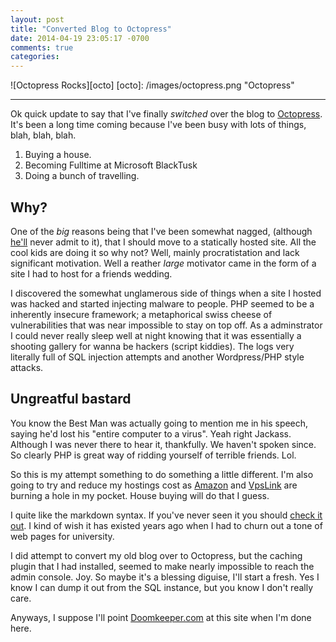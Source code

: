 ```yaml
---
layout: post
title: "Converted Blog to Octopress"
date: 2014-04-19 23:05:17 -0700
comments: true
categories: 
---
```

![Octopress Rocks][octo]
[octo]: /images/octopress.png "Octopress"  

---

Ok quick update to say that I've finally _switched_ over the blog to [Octopress](http://octopress.org). It's been a long time coming because I've been busy with lots of things, blah, blah, blah.

1. Buying a house.
2. Becoming Fulltime at Microsoft BlackTusk
3. Doing a bunch of travelling.

Why?
---

One of the _big_ reasons being that I've been somewhat nagged, (although [he'll](http://buffered.io) never admit to it), that I should move to a statically hosted site. All the cool kids are doing it so why not? Well, mainly procratistation and lack significant motivation. Well a reather _large_ motivator came in the form of a site I had to host for a friends wedding.

I discovered the somewhat unglamerous side of things when a site I hosted was hacked and started injecting malware to people. PHP seemed to be a inherently insecure framework; a metaphorical swiss cheese of vulnerabilities that was near impossible to stay on top off. As a adminstrator I could never really sleep well at night knowing that it was essentially a shooting gallery for wanna be hackers (script kiddies). The logs very literally full of SQL injection attempts and another Wordpress/PHP style attacks.

Ungreatful bastard
---

You know the Best Man was actually going to mention me in his speech, saying he'd lost his "entire computer to a virus". Yeah right Jackass. Although I was never there to hear it, thankfully. We haven't spoken since. So clearly PHP is great way of ridding yourself of terrible friends. Lol.

So this is my attempt something to do something a little different. I'm also going to try and reduce my hostings cost as [Amazon](http://aws.amazon.com/) and [VpsLink](http://vpslink.com/) are burning a hole in my pocket. House buying will do that I guess. 

I quite like the markdown syntax. If you've never seen it you should [check it out](https://github.com/adam-p/markdown-here/wiki/Markdown-Cheatsheet). I kind of wish it has existed years ago when I had to churn out a tone of web pages for university.

I did attempt to convert my old blog over to Octopress, but the caching plugin that I had installed, seemed to make nearly impossible to reach the admin console. Joy. So maybe it's a blessing diguise, I'll start a fresh. Yes I know I can dump it out from the SQL instance, but you know I don't really care.

Anyways, I suppose I'll point [Doomkeeper.com](http://doomkeeper.com/blog) at this site when I'm done here.
